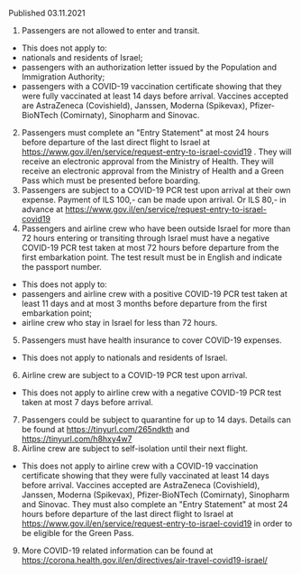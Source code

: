 Published 03.11.2021
1. Passengers are not allowed to enter and transit.
- This does not apply to:
- nationals and residents of Israel;
- passengers with an authorization letter issued by the Population and Immigration Authority;
- passengers with a COVID-19 vaccination certificate showing that they were fully vaccinated at least 14 days before arrival. Vaccines accepted are AstraZeneca (Covishield), Janssen, Moderna (Spikevax), Pfizer-BioNTech (Comirnaty), Sinopharm and Sinovac.
2. Passengers must complete an "Entry Statement" at most 24 hours before departure of the last direct flight to Israel at <a href="https://www.gov.il/en/service/request-entry-to-israel-covid19">https://www.gov.il/en/service/request-entry-to-israel-covid19</a> . They will receive an electronic approval from the Ministry of Health. They will receive an electronic approval from the Ministry of Health and a Green Pass which must be presented before boarding.
3. Passengers are subject to a COVID-19 PCR test upon arrival at their own expense. Payment of ILS 100,- can be made upon arrival. Or ILS 80,- in advance at <a href="https://www.gov.il/en/service/request-entry-to-israel-covid19">https://www.gov.il/en/service/request-entry-to-israel-covid19</a>
4. Passengers and airline crew who have been outside Israel for more than 72 hours entering or transiting through Israel must have a negative COVID-19 PCR test taken at most 72 hours before departure from the first embarkation point. The test result must be in English and indicate the passport number.
- This does not apply to:
- passengers and airline crew with a positive COVID-19 PCR test taken at least 11 days and at most 3 months before departure from the first embarkation point;
- airline crew who stay in Israel for less than 72 hours.
5. Passengers must have health insurance to cover COVID-19 expenses.
- This does not apply to nationals and residents of Israel.
6. Airline crew are subject to a COVID-19 PCR test upon arrival.
- This does not apply to airline crew with a negative COVID-19 PCR test taken at most 7 days before arrival.
7. Passengers could be subject to quarantine for up to 14 days. Details can be found at <a href="https://tinyurl.com/265ndkth">https://tinyurl.com/265ndkth</a> and <a href="https://tinyurl.com/h8hxy4w7">https://tinyurl.com/h8hxy4w7</a>
8. Airline crew are subject to self-isolation until their next flight.
- This does not apply to airline crew with a COVID-19 vaccination certificate showing that they were fully vaccinated at least 14 days before arrival. Vaccines accepted are AstraZeneca (Covishield), Janssen, Moderna (Spikevax), Pfizer-BioNTech (Comirnaty), Sinopharm and Sinovac. They must also complete an "Entry Statement" at most 24 hours before departure of the last direct flight to Israel at <a href="https://www.gov.il/en/service/request-entry-to-israel-covid19">https://www.gov.il/en/service/request-entry-to-israel-covid19</a> in order to be eligible for the Green Pass.
9. More COVID-19 related information can be found at <a href="https://corona.health.gov.il/en/directives/air-travel-covid19-israel/">https://corona.health.gov.il/en/directives/air-travel-covid19-israel/</a>